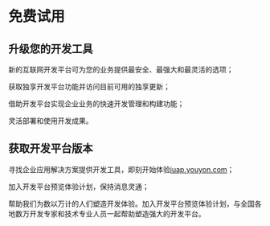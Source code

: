 # 免费试用


## 升级您的开发工具

新的互联网开发平台可为您的业务提供最安全、最强大和最灵活的选项；

获取独享开发平台功能并访问目前可用的独享更新；

借助开发平台实现企业业务的快速开发管理和构建功能；

灵活部署和使用开发成果。


## 获取开发平台版本


寻找企业应用解决方案提供开发工具，即刻开始体验[iuap.youyon.com](http://iuap.yonyou.com/webpage/developer/ieop/views/download-center.html)；

加入开发平台预览体验计划，保持消息灵通；

帮助我们为数以万计的人们塑造开发体验。加入开发平台预览体验计划，与全国各地数万开发专家和技术专业人员一起帮助塑造强大的开发平台。